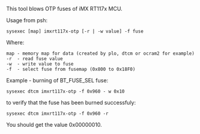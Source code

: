 This tool blows OTP fuses of iMX RT117x MCU.

Usage from psh:

	sysexec [map] imxrt117x-otp [-r | -w value] -f fuse

Where:

	map - memory map for data (created by plo, dtcm or ocram2 for example)
	-r  - read fuse value
	-w  - write value to fuse
	-f  - select fuse from fusemap (0x800 to 0x18F0)

Example - burning of BT_FUSE_SEL fuse:

	sysexec dtcm imxrt117x-otp -f 0x960 - w 0x10

to verify that the fuse has been burned successfuly:

	sysexec dtcm imxrt117x-otp -f 0x960 -r

You should get the value 0x00000010.
